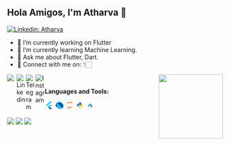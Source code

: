 ## Hola Amigos, I'm Atharva 👋

[![Linkedin: Atharva](https://img.shields.io/badge/-Atharva-blue?style=flat-square&logo=Linkedin&logoColor=white&link=https://www.linkedin.com/in/atharva-khedkar-231201/)](https://www.linkedin.com/in/atharva-khedkar-231201/)
<br/>
- 🔭 I’m currently working on Flutter
- 🌱 I’m currently learning Machine Learning.
- 💬 Ask me about Flutter, Dart.
- 📲 Connect with me on:  👇🏻
<a href="https://twitter.com/KhedkarAtharva">
  <img align="left"  width="22px" src="https://cdn.jsdelivr.net/npm/simple-icons@v3/icons/twitter.svg" />
</a>
<a href="https://www.linkedin.com/in/atharva-khedkar-231201/">
  <img align="left" alt="Linkedin" width="22px" src="https://cdn.jsdelivr.net/npm/simple-icons@v3/icons/linkedin.svg" />
</a>
<a href="https://t.me/a_pk23">
  <img align="left" alt="Telegram" width="22px" src="https://cdn.jsdelivr.net/npm/simple-icons@v3/icons/telegram.svg" />
</a>
<a href="https://www.instagram.com/atharva_khedkar23/">
  <img align="left" alt="Instagram" width="22px" src="https://cdn.jsdelivr.net/npm/simple-icons@v3/icons/instagram.svg" />
</a>
<img src = "https://lh6.googleusercontent.com/proxy/iwhKOv3tfirUNTArPiI1UTKw8gbdyY5-vElZJSDkOoQfGTVg023Jn-7sFAmUR3Sce8IKQC0zG4mus0u-mM7hyVLsYis4CufWhmaCzg" align = "right" width = 150, height = 150>
</br>

**Languages and Tools:**

<code><img height="20" src="https://raw.githubusercontent.com/github/explore/80688e429a7d4ef2fca1e82350fe8e3517d3494d/topics/flutter/flutter.png"></code>
<code><img height="20" src="https://raw.githubusercontent.com/github/explore/80688e429a7d4ef2fca1e82350fe8e3517d3494d/topics/dart/dart.png"></code>
<code><img height="20" src="https://raw.githubusercontent.com/github/explore/80688e429a7d4ef2fca1e82350fe8e3517d3494d/topics/jupyter-notebook/jupyter-notebook.png"></code>
<code><img height="20" src="https://raw.githubusercontent.com/github/explore/80688e429a7d4ef2fca1e82350fe8e3517d3494d/topics/python/python.png"></code>
<code><img height="20" src="https://raw.githubusercontent.com/github/explore/80688e429a7d4ef2fca1e82350fe8e3517d3494d/topics/azure/azure.png"></code>

<img align="center" src="https://github-readme-stats.vercel.app/api/top-langs/?username=Apk23&theme=dark" />
<img align="center" src = "https://github-readme-stats.vercel.app/api?username=Apk23&&show_icons=true&title_color=ffffff&icon_color=bb2acf&text_color=daf7dc&bg_color=151515">


<a href="https://github.com/Apk23/orangeneedle">
 <img align="center" src="https://github-readme-stats.vercel.app/api/pin/?username=Apk23&repo=orangeneedle&theme=dark" />
</a>



